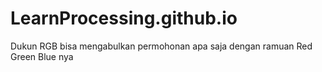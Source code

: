 # LearnProcessing.github.io
Dukun RGB bisa mengabulkan permohonan apa saja dengan ramuan Red Green Blue nya
